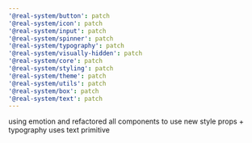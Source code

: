 ```yaml
---
'@real-system/button': patch
'@real-system/icon': patch
'@real-system/input': patch
'@real-system/spinner': patch
'@real-system/typography': patch
'@real-system/visually-hidden': patch
'@real-system/core': patch
'@real-system/styling': patch
'@real-system/theme': patch
'@real-system/utils': patch
'@real-system/box': patch
'@real-system/text': patch
---
```


using emotion and refactored all components to use new style props + typography uses text primitive
